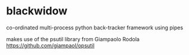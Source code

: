 # blackwidow
co-ordinated multi-process python back-tracker framework using pipes  

makes use of the psutil library from Giampaolo Rodola  
https://github.com/giampaol/opsutil
